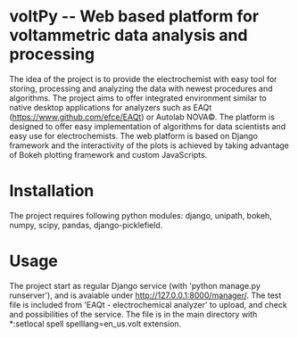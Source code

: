 # voltPy -- Web based platform for voltammetric data analysis and processing
The idea of the project is to provide the electrochemist with easy tool for storing, processing and analyzing the data with newest procedures and algorithms. The project aims to offer integrated environment similar to native desktop applications for analyzers such as EAQt (https://www.github.com/efce/EAQt) or Autolab NOVA©. The platform is designed to offer easy implementation of algorithms for data scientists and easy use for electrochemists. The web platform is based on Django framework and the interactivity of the plots is achieved by taking advantage of Bokeh plotting framework and custom JavaScripts.

# Installation
The project requires following python modules: django, unipath, bokeh, numpy, scipy, pandas, django-picklefield.

# Usage
The project start as regular Django service (with 'python manage.py runserver'), and is avaiable under http://127.0.0.1:8000/manager/. The test file is included from 'EAQt - electrochemical analyzer' to upload, and check and possibilities of the service. The file is in the main directory with *:setlocal spell spelllang=en_us.volt extension.
